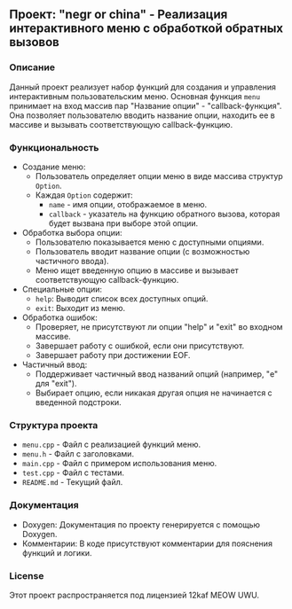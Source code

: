 ## Проект: "negr or china" - Реализация интерактивного меню с обработкой обратных вызовов

### Описание

Данный проект реализует набор функций для создания и управления интерактивным пользовательским меню. Основная функция `menu` принимает на вход массив пар "Название опции" - "callback-функция". Она позволяет пользователю вводить название опции, находить ее в массиве и вызывать соответствующую callback-функцию. 

### Функциональность

* Создание меню:
    * Пользователь определяет опции меню в виде массива структур `Option`.
    * Каждая `Option` содержит:
        * `name` - имя опции, отображаемое в меню.
        * `callback` - указатель на функцию обратного вызова, которая будет вызвана при выборе этой опции.
* Обработка выбора опции:
    * Пользователю показывается меню с доступными опциями.
    * Пользователь вводит название опции (с возможностью частичного ввода).
    * Меню ищет введенную опцию в массиве и вызывает соответствующую callback-функцию.
* Специальные опции:
    * `help`: Выводит список всех доступных опций.
    * `exit`: Выходит из меню.
* Обработка ошибок:
    * Проверяет, не присутствуют ли опции "help" и "exit" во входном массиве.
    * Завершает работу с ошибкой, если они присутствуют.
    * Завершает работу при достижении EOF.
* Частичный ввод:
    * Поддерживает частичный ввод названий опций (например, "e" для "exit").
    * Выбирает опцию, если никакая другая опция не начинается с введенной подстроки.

### Структура проекта

* `menu.cpp` - Файл с реализацией функций меню.
* `menu.h` - Файл с заголовками.
* `main.cpp` - Файл с примером использования меню.
* `test.cpp` - Файл с тестами.
* `README.md` - Текущий файл.

### Документация

* Doxygen: Документация по проекту генерируется с помощью Doxygen. 
* Комментарии: В коде присутствуют комментарии для пояснения функций и логики.

### License

Этот проект распространяется под лицензией 12kaf MEOW UWU.
